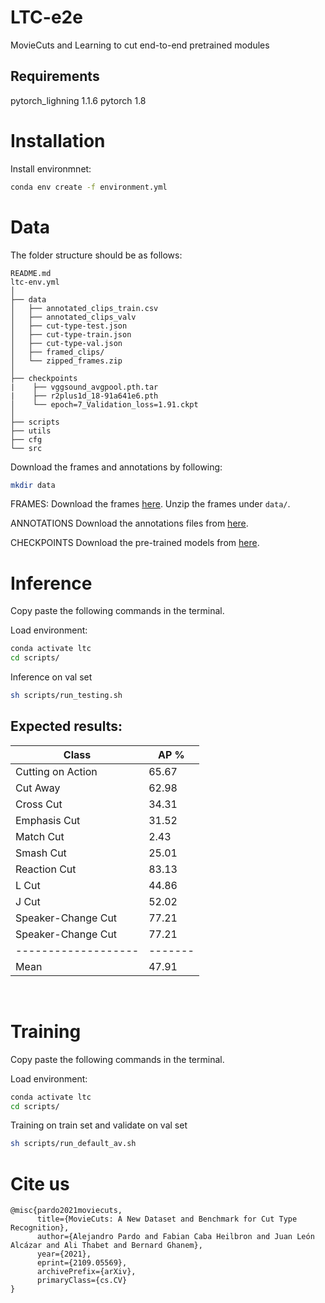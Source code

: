 # LTC-e2e
MovieCuts and Learning to cut end-to-end pretrained modules

## Requirements

pytorch_lighning 1.1.6
pytorch 1.8

# Installation

Install environmnet:
```bash
conda env create -f environment.yml
```

# Data

The folder structure should be as follows:
```
README.md
ltc-env.yml
│
├── data
│   ├── annotated_clips_train.csv
│   ├── annotated_clips_valv
│   ├── cut-type-test.json
│   ├── cut-type-train.json
│   ├── cut-type-val.json
│   ├── framed_clips/
│   └── zipped_frames.zip
│
├── checkpoints
|    ├── vggsound_avgpool.pth.tar
|    ├── r2plus1d_18-91a641e6.pth
│    └── epoch=7_Validation_loss=1.91.ckpt
│
├── scripts
├── utils
├── cfg
└── src
```

Download the frames and annotations by following:

```bash
mkdir data
```

FRAMES: 
Download the frames [here](https://drive.google.com/file/d/1F57OLtlRxYUMVAFZNZAQ7jj1GCMB3oG-/view?usp=sharing). Unzip the frames under ```data/```.

ANNOTATIONS
Download the annotations files from [here](https://drive.google.com/drive/folders/1crYrtWDDmiNA9eZTfz1D58GQuCN7Im27?usp=sharing).

CHECKPOINTS
Download the pre-trained models from [here](https://drive.google.com/drive/folders/1SrtYl2E1ftv6tikwiSz_38JjgTplLT-c?usp=sharing).

# Inference

Copy paste the following commands in the terminal. </br>


Load environment: 
```bash
conda activate ltc
cd scripts/
```

Inference on val set 
```bash
sh scripts/run_testing.sh
```

## Expected results:

| Class             | AP %  |
|-------------------|-------|
| Cutting on Action | 65.67 |
| Cut Away          | 62.98 |
| Cross Cut         | 34.31 |
| Emphasis Cut      | 31.52 |
| Match Cut         | 2.43  |
| Smash Cut         | 25.01 |
| Reaction Cut      | 83.13 |
| L Cut             | 44.86 |
| J Cut             | 52.02 |
| Speaker-Change Cut| 77.21 |
| Speaker-Change Cut| 77.21 |
|-------------------|-------|
| Mean              | 47.91 |
</br>

# Training

Copy paste the following commands in the terminal. </br>


Load environment: 
```bash
conda activate ltc
cd scripts/
```

Training on train set and validate on val set 
```bash
sh scripts/run_default_av.sh
```


# Cite us
```
@misc{pardo2021moviecuts,
      title={MovieCuts: A New Dataset and Benchmark for Cut Type Recognition}, 
      author={Alejandro Pardo and Fabian Caba Heilbron and Juan León Alcázar and Ali Thabet and Bernard Ghanem},
      year={2021},
      eprint={2109.05569},
      archivePrefix={arXiv},
      primaryClass={cs.CV}
}
```
